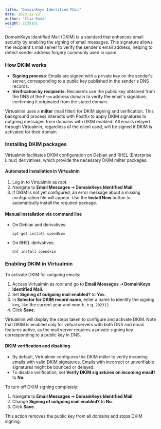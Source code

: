 ```yaml
---
title: "DomainKeys Identified Mail"
date: 2023-12-23
author: "Ilia Ross"
weight: 2235101
---
```


DomainKeys Identified Mail (DKIM) is a standard that enhances email security by enabling the signing of email messages. This signature allows the recipient's mail server to verify the sender's email address, helping to detect sender address forgery commonly used in spam.

### How DKIM works

- **Signing process**: Emails are signed with a private key on the sender's server, corresponding to a public key published in the sender's DNS records.
- **Verification by recipients**: Recipients use the public key obtained from the DNS of the `From` address domain to verify the email's signature, confirming it originated from the stated domain.

Virtualmin uses a **milter** (mail filter) for DKIM signing and verification. This background process interacts with Postfix to apply DKIM signatures to outgoing messages from domains with DKIM enabled. All emails relayed through Virtualmin, regardless of the client used, will be signed if DKIM is activated for their domain.

### Installing DKIM packages

Virtualmin facilitates DKIM configuration on Debian and RHEL (Enterprise Linux) derivatives, which provide the necessary DKIM milter packages.

#### Automated installation in Virtualmin

1. Log in to Virtualmin as _root_.
2. Navigate to **Email Messages ⇾ DomainKeys Identified Mail**.
3. If DKIM is not yet configured, an error message about a missing configuration file will appear. Use the **Install Now** button to automatically install the required package.

#### Manual installation via command line

- On Debian and derivatives:
  ```text
  apt-get install opendkim
  ```

- On RHEL derivatives:
  ```text
  dnf install opendkim
  ```

### Enabling DKIM in Virtualmin

To activate DKIM for outgoing emails:

1. Access Virtualmin as _root_ and go to **Email Messages ⇾ DomainKeys Identified Mail**.
2. Set **Signing of outgoing mail enabled?** to **Yes**.
3. In **Selector for DKIM record name**, enter a name to identify the signing key, like the current year and month, e.g. `202312`.
4. Click **Save**.

Virtualmin will display the steps taken to configure and activate DKIM. Note that DKIM is enabled only for virtual servers with both DNS and email features active, as the mail server requires a private signing key corresponding to a public key in DNS.

#### DKIM verification and disabling

- By default, Virtualmin configures the DKIM milter to verify incoming emails with valid DKIM signatures. Emails with incorrect or unverifiable signatures might be bounced or delayed.
- To disable verification, set **Verify DKIM signatures on incoming email?** to **No**.

To turn off DKIM signing completely:

1. Navigate to **Email Messages ⇾ DomainKeys Identified Mail**.
2. Change **Signing of outgoing mail enabled?** to **No**.
3. Click **Save**.

This action removes the public key from all domains and stops DKIM signing.
